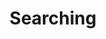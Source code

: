 ---
title: Searching
excerpt: ''
deprecated: false
hidden: false
metadata:
  title: ''
  description: ''
  robots: index
next:
  description: ''
---